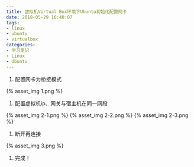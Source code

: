```yaml
---
title: 虚拟机Virtual Box环境下Ubuntu初始化配置网卡
date: 2018-05-29 16:40:07
tags:
- linux
- ubuntu
- virtualbox
categories:
- 学习笔记
- Linux
- Ubuntu
---
```

1. 配置网卡为桥接模式

{% asset_img 1.png %}

1. 配置虚拟机ip、网关与宿主机在同一网段

{% asset_img 2-1.png %}
{% asset_img 2-2.png %}
{% asset_img 2-3.png %}

1. 断开再连接

{% asset_img 3.png %}

1. 完成！
